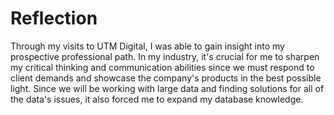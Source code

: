 # Reflection
Through my visits to UTM Digital, I was able to gain insight into my prospective professional path. In my industry, it's crucial for me to sharpen my critical thinking and communication abilities since we must respond to client demands and showcase the company's products in the best possible light. Since we will be working with large data and finding solutions for all of the data's issues, it also forced me to expand my database knowledge. 
